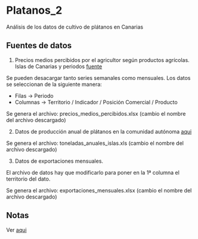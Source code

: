 # Platanos_2
Análisis de los datos de cultivo de plátanos en Canarias

## Fuentes de datos

1. Precios medios percibidos por el agricultor según productos agrícolas. Islas de Canarias y periodos [fuente](https://www3.gobiernodecanarias.org/agricultura/statistical-visualizer/data.html?agencyId=ISTAC&resourceId=C00014A_000012&version=2.0&resourceType=dataset&multidatasetId=ISTAC:C00014A_000002#visualization/table)

Se pueden desacargar tanto series semanales como mensuales. Los datos se seleccionan de la siguiente manera:
* Filas -> Periodo
* Columnas -> Territorio / Indicador / Posición Comercial / Producto

Se genera el archivo: precios_medios_percibidos.xlsx (cambio el nombre del archivo descargado)

2. Datos de producción anual de plátanos en la comunidad autónoma [aqui](https://www.gobiernodecanarias.org/agp/sgt/temas/estadistica/agricultura/)

Se genera el archivo: toneladas_anuales_islas.xls (cambio el nombre del archivo descargado)

3. Datos de exportaciones mensuales.

El archivo de datos hay que modificarlo para poner en la 1ª columna el territorio del dato.

Se genera el archivo: exportaciones_mensuales.xlsx (cambio el nombre del archivo descargado)

## Notas

Ver [aqui](https://agriculture.ec.europa.eu/data-and-analysis/markets/overviews/market-observatories/fruit-and-vegetables/bananas-statistics_en)
